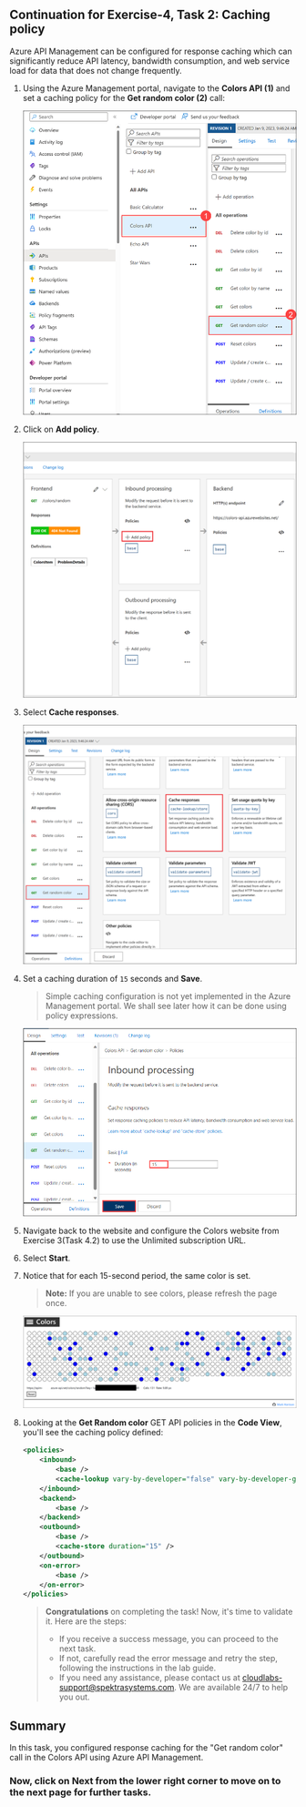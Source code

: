 ## Continuation for Exercise-4, Task 2: Caching policy

Azure API Management can be configured for response caching which can significantly reduce API latency, bandwidth consumption, and web service load for data that does not change frequently.

1. Using the Azure Management portal, navigate to the **Colors API (1)** and set a caching policy for the **Get random color (2)** call:

      ![APIM Adding Enable Caching](media/10.png)

1. Click on **Add policy**.
    
      ![APIM Adding Enable Caching](media/11.png)

1. Select **Cache responses**.

      ![APIM Enable Caching](media/12.png)

1. Set a caching duration of `15` seconds and **Save**.
    > Simple caching configuration is not yet implemented in the Azure Management portal. We shall see later how it can be done using policy expressions.

      ![APIM Cache Duration](media/inbond-processing.png)

1. Navigate back to the website and configure the Colors website from Exercise 3(Task 4.2) to use the Unlimited subscription URL.
1. Select **Start**.
1. Notice that for each 15-second period, the same color is set.

    > **Note:** If you are unable to see colors, please refresh the page once. 

    ![Colors Website Caching](media/14.png)

1. Looking at the **Get Random color** GET API policies in the **Code View**, you'll see the caching policy defined:
    ```xml
    <policies>
        <inbound>
            <base />
            <cache-lookup vary-by-developer="false" vary-by-developer-groups="false" allow-private-response-caching="false" must-revalidate="false" downstream-caching-type="none" />
        </inbound>
        <backend>
            <base />
        </backend>
        <outbound>
            <base />
            <cache-store duration="15" />
        </outbound>
        <on-error>
            <base />
        </on-error>
    </policies>
    ```

   > **Congratulations** on completing the task! Now, it's time to validate it. Here are the steps:
   > - If you receive a success message, you can proceed to the next task.
   > - If not, carefully read the error message and retry the step, following the instructions in the lab guide. 
   > - If you need any assistance, please contact us at cloudlabs-support@spektrasystems.com. We are available 24/7 to help you out.
         
      <validation step="4d535d77-ce69-4a49-8cad-adb906a8d4cc" />

## Summary
In this task, you configured response caching for the "Get random color" call in the Colors API using Azure API Management.

### Now, click on Next from the lower right corner to move on to the next page for further tasks.
